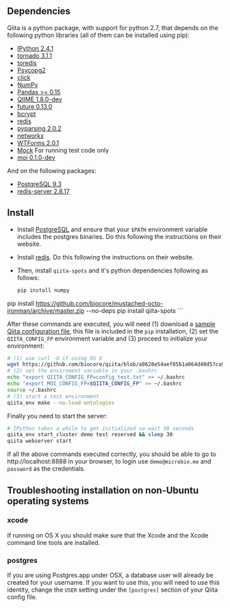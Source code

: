 Dependencies
------------

Qiita is a python package, with support for python 2.7, that depends on the following python libraries (all of them can be installed using pip):

<!--
* [pgbouncer](http://pgfoundry.org/projects/pgbouncer)
-->

* [IPython 2.4.1](https://github.com/ipython/ipython)
* [tornado 3.1.1](http://www.tornadoweb.org/en/stable/)
* [toredis](https://pypi.python.org/pypi/toredis)
* [Psycopg2](http://initd.org/psycopg/download/)
* [click](http://click.pocoo.org/)
* [NumPy](https://github.com/numpy/numpy)
* [Pandas >= 0.15](http://pandas.pydata.org/)
* [QIIME 1.8.0-dev](https://github.com/biocore/qiime)
* [future 0.13.0](http://python-future.org/)
* [bcrypt](https://github.com/pyca/bcrypt/)
* [redis](https://github.com/andymccurdy/redis-py)
* [pyparsing 2.0.2](http://pyparsing.wikispaces.com/)
* [networkx](http://networkx.lanl.gov/index.html)
* [WTForms 2.0.1](https://wtforms.readthedocs.org/en/latest/)
* [Mock](http://www.voidspace.org.uk/python/mock/)  For running test code only
* [moi 0.1.0-dev](https://github.com/biocore/mustached-octo-ironman/)

And on the following packages:

* [PostgreSQL 9.3](http://www.postgresql.org/download/)
* [redis-server 2.8.17](http://redis.io)

Install
-------

* Install [PostgreSQL](http://www.postgresql.org/download/) and ensure that your ``$PATH`` environment variable includes the postgres binaries. Do this following the instructions on their website.
* Install [redis](https://pypi.python.org/pypi/redis/). Do this following the instructions on their website.

* Then, install ``qiita-spots`` and it's python dependencies following as follows:

    ```bash
    pip install numpy
pip install https://github.com/biocore/mustached-octo-ironman/archive/master.zip --no-deps
pip install qiita-spots
    ```

After these commands are executed, you will need (1) download a [sample Qiita configuration file](https://raw.githubusercontent.com/biocore/qiita/master/qiita_core/support_files/config_test.txt), this file is included in the `pip` installation, (2) set the `QIITA_CONFIG_FP` environment variable and (3) proceed to initialize your environment:

```bash
# (1) use curl -O if using OS X
wget https://github.com/biocore/qiita/blob/a0628e54aef85b1a064d40d57ca981aaf082a120/qiita_core/support_files/config_test.txt
# (2) set the enviroment variable in your .bashrc
echo "export QIITA_CONFIG_FP=config_test.txt" >> ~/.bashrc
echo "export MOI_CONFIG_FP=$QIITA_CONFIG_FP" >> ~/.bashrc
source ~/.bashrc
# (3) start a test environment
qiita_env make --no-load-ontologies
```

Finally you need to start the server:

```bash
# IPython takes a while to get initialized so wait 30 seconds
qiita_env start_cluster demo test reserved && sleep 30
qiita webserver start

```

If all the above commands executed correctly, you should be able to go to http://localhost:8888 in your browser, to login use `demo@microbio.me` and `password` as the credentials.


## Troubleshooting installation on non-Ubuntu operating systems

### xcode

If running on OS X you should make sure that the Xcode and the Xcode command line tools are installed.

### postgres

If you are using Postgres.app under OSX, a database user will already be created for your username. If you want to use this, you will need to use this identity, change the `USER` setting under the `[postgres]` section of your Qiita config file.
